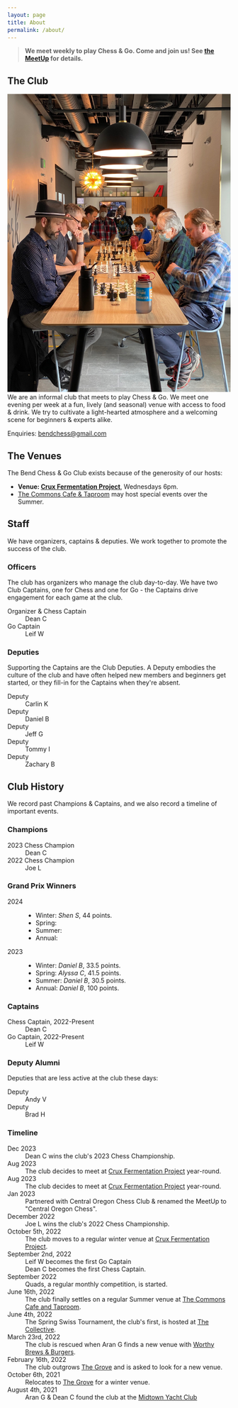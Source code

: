 ```yaml
---
layout: page
title: About
permalink: /about/
---
```

> **We meet weekly to play Chess &amp; Go. Come and join us! See [the MeetUp][meetup] for details.**


## The Club
<img class="page-context-right" title="Chess players compete in the 2022 Spring Swiss Tournament." src="/assets/images/photos/2022-06-the-collective.jpg">
We are an informal club that meets to play Chess & Go. We meet one evening per
week at a fun, lively (and seasonal) venue with access to food & drink. We try
to cultivate a light-hearted atmosphere and a welcoming scene for beginners &amp;
experts alike.

Enquiries: <a href="mailto:bendchess@gmail.com">bendchess@gmail.com</a>


## The Venues
The Bend Chess &amp; Go Club exists because of the generosity of our hosts:

*   **Venue: [Crux Fermentation Project][crux]**, Wednesdays 6pm.
*   <a href="https://www.thecommonsbend.com/">The Commons Cafe &amp; Taproom</a>
    may host special events over the Summer.

## Staff
We have organizers, captains & deputies. We work together to promote the success
of the club.


### Officers
The club has organizers who manage the club day-to-day. We have two Club Captains,
one for Chess and one for Go - the Captains drive engagement for each game at the
club.

<dl class="people">
    <dt>Organizer & Chess Captain</dt>
    <dd class="with-background-icon people-dean-c">Dean C</dd>
    <dt>Go Captain</dt>
    <dd class="with-background-icon people-leif-w">Leif W</dd>
</dl>

### Deputies
Supporting the Captains are the Club Deputies. A Deputy embodies the culture
of the club and have often helped new members and beginners get started, or they
fill-in for the Captains when they're absent.

<dl class="people">
    <dt>Deputy</dt>
    <dd class="with-background-icon people-carlin-k">Carlin K</dd>
    <dt>Deputy</dt>
    <dd class="with-background-icon people-daniel-b">Daniel B</dd>
    <dt>Deputy</dt>
    <dd class="with-background-icon people-jeff-g">Jeff G</dd>
    <dt>Deputy</dt>
    <dd class="with-background-icon people-tommy-i">Tommy I</dd>
    <dt>Deputy</dt>
    <dd class="with-background-icon people-zachary-b">Zachary B</dd>
</dl>


## Club History
We record past Champions &amp; Captains, and we also record a timeline of
important events.

### Champions
<dl>
    <dt>2023 Chess Champion</dt>
    <dd class="with-background-icon people-dean-c">Dean C</dd>
    <dt>2022 Chess Champion</dt>
    <dd class="with-background-icon people-joe-l">Joe L</dd>
</dl>

### Grand Prix Winners
<dl>
    <dt>2024</dt>
    <dd>
        <ul>
            <li>Winter: <em>Shen S</em>, 44 points.</li>
            <li>Spring:
            <li>Summer:
            <li>Annual:
        </ul>
    </dd>
    <dt>2023</dt>
    <dd>
        <ul>
            <li>Winter: <em>Daniel B</em>, 33.5 points.</li>
            <li>Spring: <em>Alyssa C</em>, 41.5 points.</li>
            <li>Summer: <em>Daniel B</em>, 30.5 points.</li>
            <li>Annual: <em>Daniel B</em>, 100 points.</li>
        </ul>
    </dd>
</dl>



### Captains
<dl>
    <dt>Chess Captain, 2022-Present</dt>
    <dd class="with-background-icon people-dean-c">Dean C</dd>
    <dt>Go Captain, 2022-Present</dt>
    <dd class="with-background-icon people-leif-w">Leif W</dd>
</dl>

### Deputy Alumni
Deputies that are less active at the club these days:

<dl class="people">
    <dt>Deputy</dt>
    <dd class="with-background-icon people-andy-v">Andy V</dd>
    <dt>Deputy</dt>
    <dd class="with-background-icon people-brad-h">Brad H</dd>
</dl>

### Timeline
<dl>
    <dt>Dec 2023</dt>
    <dd class="with-background-icon people-dean-c">Dean C wins the club's 2023 Chess Championship.</dd>
    <dt>Aug 2023</dt>
    <dd>The club decides to meet at <a href="https://goo.gl/maps/xtNfqUNEgyt6JbQCA">Crux Fermentation Project</a> year-round.</dd>
    <dt>Aug 2023</dt>
    <dd>The club decides to meet at <a href="https://goo.gl/maps/xtNfqUNEgyt6JbQCA">Crux Fermentation Project</a> year-round.</dd>
    <dt>Jan 2023</dt>
    <dd>Partnered with Central Oregon Chess Club &amp; renamed the MeetUp to "Central Oregon Chess".</dd>
    <dt>December 2022</dt>
    <dd class="with-background-icon people-joe-l">Joe L wins the club's 2022 Chess Championship.</dd>
    <dt>October 5th, 2022</dt>
    <dd>The club moves to a regular winter venue at <a href="https://goo.gl/maps/xtNfqUNEgyt6JbQCA">Crux Fermentation Project</a>.</dd>
    <dt>September 2nd, 2022</dt>
    <dd class="with-background-icon people-leif-w">Leif W becomes the first Go Captain</dd>
    <dd class="with-background-icon people-dean-c">Dean C becomes the first Chess Captain.</dd>
    <dt>September 2022</dt>
    <dd>Quads, a regular monthly competition, is started.</dd>
    <dt>June 16th, 2022</dt>
    <dd>The club finally settles on a regular Summer venue at <a href="https://goo.gl/maps/gXCGFeA3hkgurTEb8">The Commons Cafe and Taproom</a>.</dd>
    <dt>June 4th, 2022</dt>
    <dd>The Spring Swiss Tournament, the club's first, is hosted at <a href="https://goo.gl/maps/kG29qgk4kuL6XvXT7">The Collective</a>.</dd>
    <dt>March 23rd, 2022</dt>
    <dd>The club is rescued when Aran G finds a new venue with <a href="https://goo.gl/maps/UdbhzUWqS6gJthwc6">Worthy Brews &amp; Burgers</a>.</dd>
    <dt>February 16th, 2022</dt>
    <dd>The club outgrows <a href="https://goo.gl/maps/rk8fi7TYsLztZFfh6">The Grove</a> and is asked to look for a new venue.</dd>
    <dt>October 6th, 2021</dt>
    <dd>Relocates to <a href="https://goo.gl/maps/rk8fi7TYsLztZFfh6">The Grove</a> for a winter venue.</dd>
    <dt>August 4th, 2021</dt>
    <dd>Aran G & Dean C found the club at the <a href="https://goo.gl/maps/CMLgSEeDUtycm3t16">Midtown Yacht Club</a></dd>
</dl>

[crux]: https://www.cruxfermentation.com/
[meetup]: https://www.meetup.com/bend-chess-go-club/
